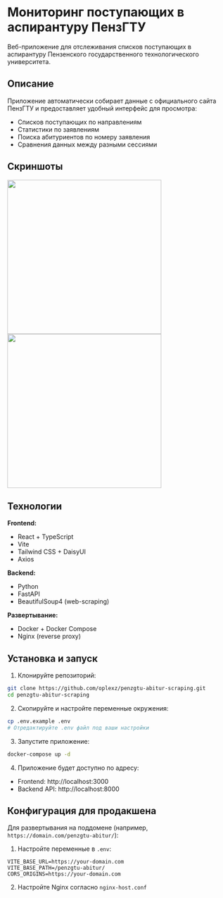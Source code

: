 # Мониторинг поступающих в аспирантуру ПензГТУ

Веб-приложение для отслеживания списков поступающих в аспирантуру Пензенского государственного технологического университета.

## Описание

Приложение автоматически собирает данные с официального сайта ПензГТУ и предоставляет удобный интерфейс для просмотра:
- Списков поступающих по направлениям
- Статистики по заявлениям
- Поиска абитуриентов по номеру заявления
- Сравнения данных между разными сессиями

## Скриншоты

<img width="350" src="https://github.com/user-attachments/assets/7927be24-b243-4cc1-955b-cce0567d27c6" />
<img width="350" src="https://github.com/user-attachments/assets/5d065832-6f38-4b7d-a959-701acc2c9e8b" />


## Технологии

**Frontend:**
- React + TypeScript
- Vite
- Tailwind CSS + DaisyUI
- Axios

**Backend:**
- Python
- FastAPI
- BeautifulSoup4 (web-scraping)

**Развертывание:**
- Docker + Docker Compose
- Nginx (reverse proxy)

## Установка и запуск

1. Клонируйте репозиторий:
```bash
git clone https://github.com/oplexz/penzgtu-abitur-scraping.git
cd penzgtu-abitur-scraping
```

2. Скопируйте и настройте переменные окружения:
```bash
cp .env.example .env
# Отредактируйте .env файл под ваши настройки
```

3. Запустите приложение:
```bash
docker-compose up -d
```

4. Приложение будет доступно по адресу:
- Frontend: http://localhost:3000
- Backend API: http://localhost:8000

## Конфигурация для продакшена

Для развертывания на поддомене (например, `https://domain.com/penzgtu-abitur/`):

1. Настройте переменные в `.env`:
```env
VITE_BASE_URL=https://your-domain.com
VITE_BASE_PATH=/penzgtu-abitur/
CORS_ORIGINS=https://your-domain.com
```

2. Настройте Nginx согласно `nginx-host.conf`
